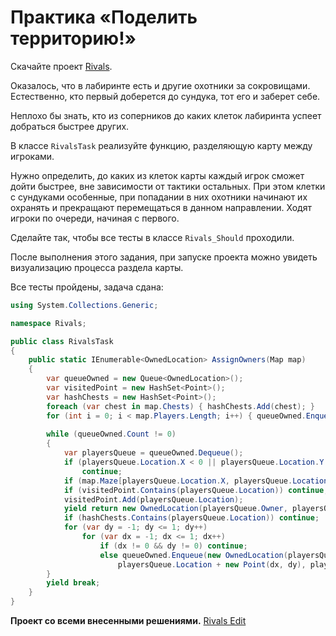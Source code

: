 # Практика «Поделить территорию!»

Скачайте проект [Rivals](Rivals.zip).

Оказалось, что в лабиринте есть и другие охотники за сокровищами. Естественно, кто первый доберется до сундука, тот его и заберет себе.

Неплохо бы знать, кто из соперников до каких клеток лабиринта успеет добраться быстрее других.

В классе `RivalsTask` реализуйте функцию, разделяющую карту между игроками.

Нужно определить, до каких из клеток карты каждый игрок сможет дойти быстрее, вне зависимости от тактики остальных. При этом клетки с сундуками особенные, при попадании в них охотники начинают их охранять и прекращают перемещаться в данном направлении. Ходят игроки по очереди, начиная с первого.

Сделайте так, чтобы все тесты в классе `Rivals_Should` проходили.

После выполнения этого задания, при запуске проекта можно увидеть визуализацию процесса раздела карты.

Все тесты пройдены, задача сдана:
```cs
using System.Collections.Generic;

namespace Rivals;

public class RivalsTask
{
    public static IEnumerable<OwnedLocation> AssignOwners(Map map)
    {
        var queueOwned = new Queue<OwnedLocation>();
        var visitedPoint = new HashSet<Point>();
        var hashChests = new HashSet<Point>();
        foreach (var chest in map.Chests) { hashChests.Add(chest); }
        for (int i = 0; i < map.Players.Length; i++) { queueOwned.Enqueue(new OwnedLocation(i, map.Players[i], 0)); }
        
        while (queueOwned.Count != 0)
        {
            var playersQueue = queueOwned.Dequeue();
            if (playersQueue.Location.X < 0 || playersQueue.Location.Y < 0 || !map.InBounds(playersQueue.Location))
                continue;
            if (map.Maze[playersQueue.Location.X, playersQueue.Location.Y] == MapCell.Wall) continue;
            if (visitedPoint.Contains(playersQueue.Location)) continue;
            visitedPoint.Add(playersQueue.Location);
            yield return new OwnedLocation(playersQueue.Owner, playersQueue.Location, playersQueue.Distance);
            if (hashChests.Contains(playersQueue.Location)) continue;
            for (var dy = -1; dy <= 1; dy++)
                for (var dx = -1; dx <= 1; dx++)
                    if (dx != 0 && dy != 0) continue;
                    else queueOwned.Enqueue(new OwnedLocation(playersQueue.Owner,
                        playersQueue.Location + new Point(dx, dy), playersQueue.Distance + 1));
        }
        yield break;
    }
}
```

**Проект со всеми внесенными решениями.**
[Rivals Edit](Rivals_Edit.zip)
